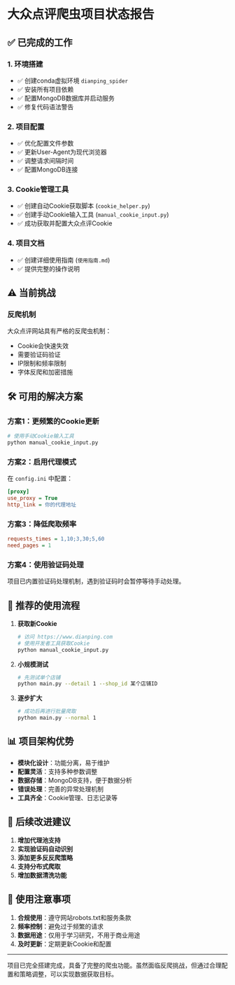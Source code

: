 # 大众点评爬虫项目状态报告

## ✅ 已完成的工作

### 1. 环境搭建
- ✅ 创建conda虚拟环境 `dianping_spider`
- ✅ 安装所有项目依赖
- ✅ 配置MongoDB数据库并启动服务
- ✅ 修复代码语法警告

### 2. 项目配置
- ✅ 优化配置文件参数
- ✅ 更新User-Agent为现代浏览器
- ✅ 调整请求间隔时间
- ✅ 配置MongoDB连接

### 3. Cookie管理工具
- ✅ 创建自动Cookie获取脚本 (`cookie_helper.py`)
- ✅ 创建手动Cookie输入工具 (`manual_cookie_input.py`)
- ✅ 成功获取并配置大众点评Cookie

### 4. 项目文档
- ✅ 创建详细使用指南 (`使用指南.md`)
- ✅ 提供完整的操作说明

## ⚠️ 当前挑战

### 反爬机制
大众点评网站具有严格的反爬虫机制：
- Cookie会快速失效
- 需要验证码验证
- IP限制和频率限制
- 字体反爬和加密措施

## 🛠️ 可用的解决方案

### 方案1：更频繁的Cookie更新
```bash
# 使用手动Cookie输入工具
python manual_cookie_input.py
```

### 方案2：启用代理模式
在 `config.ini` 中配置：
```ini
[proxy]
use_proxy = True
http_link = 你的代理地址
```

### 方案3：降低爬取频率
```ini
requests_times = 1,10;3,30;5,60
need_pages = 1
```

### 方案4：使用验证码处理
项目已内置验证码处理机制，遇到验证码时会暂停等待手动处理。

## 🎯 推荐的使用流程

1. **获取新Cookie**
   ```bash
   # 访问 https://www.dianping.com
   # 使用开发者工具获取Cookie
   python manual_cookie_input.py
   ```

2. **小规模测试**
   ```bash
   # 先测试单个店铺
   python main.py --detail 1 --shop_id 某个店铺ID
   ```

3. **逐步扩大**
   ```bash
   # 成功后再进行批量爬取
   python main.py --normal 1
   ```

## 📊 项目架构优势

- **模块化设计**：功能分离，易于维护
- **配置灵活**：支持多种参数调整
- **数据存储**：MongoDB支持，便于数据分析
- **错误处理**：完善的异常处理机制
- **工具齐全**：Cookie管理、日志记录等

## 🔄 后续改进建议

1. **增加代理池支持**
2. **实现验证码自动识别**
3. **添加更多反反爬策略**
4. **支持分布式爬取**
5. **增加数据清洗功能**

## 📝 使用注意事项

1. **合规使用**：遵守网站robots.txt和服务条款
2. **频率控制**：避免过于频繁的请求
3. **数据用途**：仅用于学习研究，不用于商业用途
4. **及时更新**：定期更新Cookie和配置

---

项目已完全搭建完成，具备了完整的爬虫功能。虽然面临反爬挑战，但通过合理配置和策略调整，可以实现数据获取目标。
